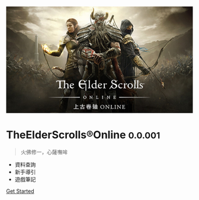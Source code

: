<!-- _coverpage.md -->

![logo](images/logo.jpg)

# TheElderScrolls®Online  <small>0.0.001</small>

> 火佛修一，心薩嘸哞

- 資料查詢
- 新手導引
- 遊戲筆記

[Get Started](#內文)